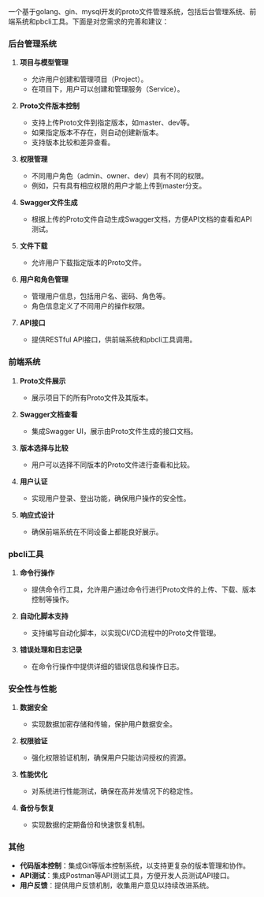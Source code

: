 一个基于golang、gin、mysql开发的proto文件管理系统，包括后台管理系统、前端系统和pbcli工具。下面是对您需求的完善和建议：

### 后台管理系统

1. **项目与模型管理**
    - 允许用户创建和管理项目（Project）。
    - 在项目下，用户可以创建和管理服务（Service）。

2. **Proto文件版本控制**
    - 支持上传Proto文件到指定版本，如master、dev等。
    - 如果指定版本不存在，则自动创建新版本。
    - 支持版本比较和差异查看。

3. **权限管理**
    - 不同用户角色（admin、owner、dev）具有不同的权限。
    - 例如，只有具有相应权限的用户才能上传到master分支。

4. **Swagger文件生成**
    - 根据上传的Proto文件自动生成Swagger文档，方便API文档的查看和API测试。

5. **文件下载**
    - 允许用户下载指定版本的Proto文件。

6. **用户和角色管理**
    - 管理用户信息，包括用户名、密码、角色等。
    - 角色信息定义了不同用户的操作权限。

7. **API接口**
    - 提供RESTful API接口，供前端系统和pbcli工具调用。

### 前端系统

1. **Proto文件展示**
    - 展示项目下的所有Proto文件及其版本。

2. **Swagger文档查看**
    - 集成Swagger UI，展示由Proto文件生成的接口文档。

3. **版本选择与比较**
    - 用户可以选择不同版本的Proto文件进行查看和比较。

4. **用户认证**
    - 实现用户登录、登出功能，确保用户操作的安全性。

5. **响应式设计**
    - 确保前端系统在不同设备上都能良好展示。

### pbcli工具

1. **命令行操作**
    - 提供命令行工具，允许用户通过命令行进行Proto文件的上传、下载、版本控制等操作。

2. **自动化脚本支持**
    - 支持编写自动化脚本，以实现CI/CD流程中的Proto文件管理。

3. **错误处理和日志记录**
    - 在命令行操作中提供详细的错误信息和操作日志。

### 安全性与性能

1. **数据安全**
    - 实现数据加密存储和传输，保护用户数据安全。

2. **权限验证**
    - 强化权限验证机制，确保用户只能访问授权的资源。

3. **性能优化**
    - 对系统进行性能测试，确保在高并发情况下的稳定性。

4. **备份与恢复**
    - 实现数据的定期备份和快速恢复机制。

### 其他

- **代码版本控制**：集成Git等版本控制系统，以支持更复杂的版本管理和协作。
- **API测试**：集成Postman等API测试工具，方便开发人员测试API接口。
- **用户反馈**：提供用户反馈机制，收集用户意见以持续改进系统。